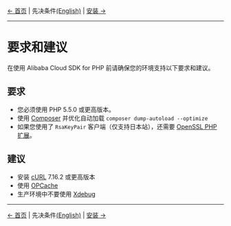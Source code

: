 [← 首页](/README-zh-CN.md) | 先决条件[(English)](/docs/en-US/0-Prerequisites.md) | [安装 →](/docs/zh-CN/1-Installation.md)
***

# 要求和建议

在使用 Alibaba Cloud SDK for PHP 前请确保您的环境支持以下要求和建议。

## 要求

- 您必须使用 PHP 5.5.0 或更高版本。
- 使用 [Composer][composer] 并优化自动加载 `composer dump-autoload --optimize`
- 如果您使用了 `RsaKeyPair` 客户端（仅支持日本站），还需要 [OpenSSL PHP 扩展][OpenSSL]。

## 建议

- 安装 [cURL][cURL] 7.16.2 或更高版本
- 使用 [OPCache][OPCache]
- 生产环境中不要使用 [Xdebug][xdebug]

***
[← 首页](/README-zh-CN.md) | 先决条件[(English)](/docs/en-US/0-Prerequisites.md) | [安装 →](/docs/zh-CN/1-Installation.md)

[composer]: https://getcomposer.org
[cURL]: http://php.net/manual/zh/book.curl.php
[OPCache]: http://php.net/manual/zh/book.opcache.php
[xdebug]: http://xdebug.org
[OpenSSL]: http://php.net/manual/zh/book.openssl.php
